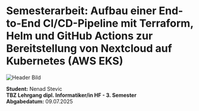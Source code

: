 # Semesterarbeit: Aufbau einer End-to-End CI/CD-Pipeline mit Terraform, Helm und GitHub Actions zur Bereitstellung von Nextcloud auf Kubernetes (AWS EKS)

![Header Bild](D:\Nextcloud\assets\header.png)

**Student:** Nenad Stevic<br>
**TBZ Lehrgang dipl. Informatiker/in HF - 3. Semester**<br>
**Abgabedatum:** 09.07.2025

